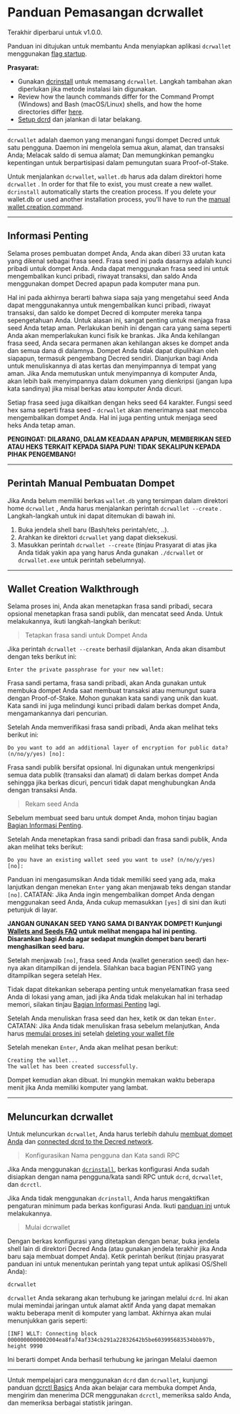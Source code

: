 # Panduan Pemasangan dcrwallet 

Terakhir diperbarui untuk v1.0.0.

Panduan ini ditujukan untuk membantu Anda menyiapkan aplikasi `dcrwallet` menggunakan [flag startup](/getting-started/startup-basics.md#startup-command-flags). 

**Prasyarat:**

- Gunakan [dcrinstall](/getting-started/user-guides/cli-installation.md) untuk memasang `dcrwallet`. Langkah tambahan akan diperlukan jika metode instalasi lain digunakan.
- Review how the launch commands differ for the Command Prompt (Windows) and Bash (macOS/Linux) shells, and how the home directories differ [here](/getting-started/cli-differences.md).
- [Setup dcrd](/getting-started/user-guides/dcrd-setup.md) dan jalankan di latar belakang.

---

`dcrwallet` adalah daemon yang menangani fungsi dompet Decred untuk satu pengguna. Daemon ini mengelola semua akun, alamat, dan transaksi Anda; Melacak saldo di semua alamat; Dan memungkinkan pemangku kepentingan untuk berpartisipasi dalam pemungutan suara Proof-of-Stake.

Untuk menjalankan `dcrwallet`, `wallet.db` harus ada dalam direktori home `dcrwallet` . In order for that file to exist, you must create a new wallet. `dcrinstall` automatically starts the creation process. If you delete your wallet.db or used another installation process, you'll have to run the [manual wallet creation command](#manual-wallet-creation-command).

---

## Informasi Penting 

Selama proses pembuatan dompet Anda, Anda akan diberi 33 urutan kata yang dikenal sebagai frasa seed. Frasa seed ini pada dasarnya adalah kunci pribadi untuk dompet Anda. Anda dapat menggunakan frasa seed ini untuk mengembalikan kunci pribadi, riwayat transaksi, dan saldo Anda menggunakan dompet Decred apapun pada komputer mana pun. 

Hal ini pada akhirnya berarti bahwa siapa saja yang mengetahui seed Anda dapat menggunakannya untuk mengembalikan kunci pribadi, riwayat transaksi, dan saldo ke dompet Decred di komputer mereka tanpa sepengetahuan Anda. Untuk alasan ini, sangat penting untuk menjaga frasa seed Anda tetap aman. Perlakukan benih ini dengan cara yang sama seperti Anda akan memperlakukan kunci fisik ke brankas. Jika Anda kehilangan frasa seed, Anda secara permanen akan kehilangan akses ke dompet anda dan semua dana di dalamnya. Dompet Anda tidak dapat dipulihkan oleh siapapun, termasuk pengembang Decred sendiri. Dianjurkan bagi Anda untuk menuliskannya di atas kertas dan menyimpannya di tempat yang aman. Jika Anda memutuskan untuk menyimpannya di komputer Anda, akan lebih baik menyimpannya dalam dokumen yang dienkripsi (jangan lupa kata sandinya) jika misal berkas atau komputer Anda dicuri.

Setiap frasa seed juga dikaitkan dengan heks seed 64 karakter. Fungsi seed hex sama seperti frasa seed - `dcrwallet` akan menerimanya saat mencoba mengembalikan dompet Anda. Hal ini juga penting untuk menjaga seed heks Anda tetap aman.

**PENGINGAT: DILARANG, DALAM KEADAAN APAPUN, MEMBERIKAN SEED ATAU HEKS TERKAIT KEPADA SIAPA PUN! TIDAK SEKALIPUN KEPADA PIHAK PENGEMBANG!**

---

## Perintah Manual Pembuatan Dompet

Jika Anda belum memiliki berkas `wallet.db` yang tersimpan dalam direktori home `dcrwallet` , Anda harus menjalankan perintah `dcrwallet --create` . Langkah-langkah untuk ini dapat ditemukan di bawah ini. 

1. Buka jendela shell baru (Bash/teks perintah/etc, ..).
2. Arahkan ke direktori `dcrwallet` yang dapat dieksekusi.
3. Masukkan perintah `dcrwallet --create` (tinjau Prasyarat di atas jika Anda tidak yakin apa yang harus Anda gunakan `./dcrwallet` or `dcrwallet.exe` untuk perintah sebelumnya).

---

## Wallet Creation Walkthrough 

Selama proses ini, Anda akan menetapkan frasa sandi pribadi, secara opsional menetapkan frasa sandi publik, dan mencatat seed Anda. Untuk melakukannya, ikuti langkah-langkah berikut:

> Tetapkan frasa sandi untuk Dompet Anda

Jika perintah `dcrwallet --create` berhasil dijalankan, Anda akan disambut dengan teks berikut ini:

```no-highlight
Enter the private passphrase for your new wallet:
```

Frasa sandi pertama, frasa sandi pribadi, akan Anda gunakan untuk membuka dompet Anda saat membuat transaksi atau memungut suara dengan Proof-of-Stake. Mohon gunakan kata sandi yang unik dan kuat. Kata sandi ini juga melindungi kunci pribadi dalam berkas dompet Anda, mengamankannya dari pencurian.

Setelah Anda memverifikasi frasa sandi pribadi, Anda akan melihat teks berikut ini:

```no-highlight
Do you want to add an additional layer of encryption for public data? (n/no/y/yes) [no]:
```

Frasa sandi publik bersifat opsional. Ini digunakan untuk mengenkripsi semua data publik (transaksi dan alamat) di dalam berkas dompet Anda sehingga jika berkas dicuri, pencuri tidak dapat menghubungkan Anda dengan transaksi Anda. 

> Rekam seed Anda

Sebelum membuat seed baru untuk dompet Anda, mohon tinjau bagian [Bagian Informasi Penting](/getting-started/user-guides/dcrwallet-setup.md#critical-information).

Setelah Anda menetapkan frasa sandi pribadi dan frasa sandi publik, Anda akan melihat teks berikut:

```no-highlight
Do you have an existing wallet seed you want to use? (n/no/y/yes) [no]:
```

Panduan ini mengasumsikan Anda tidak memiliki seed yang ada, maka lanjutkan dengan menekan `Enter` yang akan menjawab teks dengan standar `[no]`. CATATAN: Jika Anda ingin mengembalikan dompet Anda dengan menggunakan seed Anda, Anda cukup memasukkan `[yes]` di sini dan ikuti petunjuk di layar.

<i class="fa fa-exclamation-triangle"></i> **JANGAN GUNAKAN SEED YANG SAMA DI BANYAK DOMPET! Kunjungi [Wallets and Seeds FAQ](/faq/wallets-and-seeds.md#3-can-i-run-multiple-wallets) untuk melihat mengapa hal ini penting. Disarankan bagi Anda agar sedapat mungkin dompet baru berarti menghasilkan seed baru.** 

Setelah menjawab `[no]`, frasa seed Anda (wallet generation seed) dan hex-nya akan ditampilkan di jendela. Silahkan baca bagian PENTING yang ditampilkan segera setelah Hex.

Tidak dapat ditekankan seberapa penting untuk menyelamatkan frasa seed Anda di lokasi yang aman, jadi jika Anda tidak melakukan hal ini terhadap memori, silakan tinjau [Bagian Informasi Penting](/getting-started/user-guides/dcrwallet-setup.md#critical-information) lagi.

Setelah Anda menuliskan frasa seed dan hex, ketik `OK` dan tekan `Enter`. CATATAN: Jika Anda tidak menuliskan frasa sebelum melanjutkan, Anda harus [memulai proses ini](/getting-started/user-guides/dcrwallet-setup.md#create-a-new-wallet) setelah [deleting your wallet file](/advanced/deleting-your-wallet.md)

Setelah menekan `Enter`, Anda akan melihat pesan berikut:

```no-highlight
Creating the wallet...
The wallet has been created successfully.
```

Dompet kemudian akan dibuat. Ini mungkin memakan waktu beberapa menit jika Anda memiliki komputer yang lambat.

---

## Meluncurkan dcrwallet 

Untuk meluncurkan `dcrwallet`, Anda harus terlebih dahulu [membuat dompet Anda](#wallet-creation-walkthrough) dan
[connected dcrd to the Decred network](/getting-started/user-guides/dcrd-setup.md#connect-to-the-decred-network).

> Konfigurasikan Nama pengguna dan Kata sandi RPC

Jika Anda menggunakan [`dcrinstall`](/getting-started/user-guides/cli-installation.md), berkas konfigurasi Anda sudah disiapkan dengan nama pengguna/kata sandi RPC untuk `dcrd`, `dcrwallet`, dan `dcrctl`.

Jika Anda tidak menggunakan `dcrinstall`, Anda harus mengaktifkan pengaturan minimum pada berkas konfigurasi Anda. Ikuti [panduan ini](/advanced/manual-cli-install.md#minimum-configuration) untuk melakukannya.

> Mulai dcrwallet

Dengan berkas konfigurasi yang ditetapkan dengan benar, buka jendela shell lain di direktori Decred Anda (atau gunakan jendela terakhir jika Anda baru saja membuat dompet Anda). Ketik perintah berikut (tinjau prasyarat panduan ini untuk menentukan perintah yang tepat untuk aplikasi OS/Shell Anda):

```no-highlight
dcrwallet
```

`dcrwallet` Anda sekarang akan terhubung ke jaringan melalui `dcrd`. Ini akan mulai memindai jaringan untuk alamat aktif Anda yang dapat memakan waktu beberapa menit di komputer yang lambat. Akhirnya akan mulai menunjukkan garis seperti:

```no-highlight
[INF] WLLT: Connecting block 0000000000002004ea8fa74af334cb291a22832642b5be603995683534bbb97b, height 9990
```

Ini berarti dompet Anda berhasil terhubung ke jaringan
Melalui daemon

---

Untuk mempelajari cara menggunakan `dcrd` dan  `dcrwallet`, kunjungi panduan [dcrctl Basics](/getting-started/user-guides/dcrctl-basics.md) Anda akan belajar cara membuka dompet Anda, mengirim dan menerima DCR menggunakan `dcrctl`, memeriksa saldo Anda, dan memeriksa berbagai statistik jaringan.
